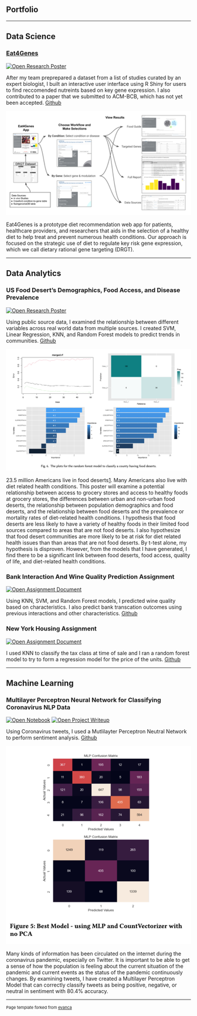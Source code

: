 ## Portfolio

---

## Data Science

### [Eat4Genes](https://olyerickson.shinyapps.io/Eat4Genes/)

[![Open Research Poster](https://img.shields.io/badge/PDF-Open_Research_Paper-blue?logo=adobe-acrobat-reader&logoColor=white)](https://github.com/fordm02/fordm02.github.io/blob/master/pdf/ACM-BCB_2022_paper_101.pdf)

After my team preprepared a dataset from a list of studies curated by an expert biologist, I built an interactive user interface using R Shiny for users to find reccomended nutreints based on key gene expression. I also contributed to a paper that we submitted to ACM-BCB, which has not yet been accepted. [Github](https://github.rpi.edu/DataINCITE/Eat4Genes)

<img src="images/Eat4GenesAppFlow (1).png?raw=true"/>

Eat4Genes is a prototype diet recommendation web app for patients, healthcare providers, and researchers that aids in the selection of a healthy diet to help treat and prevent numerous health conditions. Our approach is focused on the strategic use of diet to regulate key risk gene expression, which we call dietary rational gene targeting (DRGT).

---
## Data Analytics

### US Food Desert’s Demographics, Food Access, and Disease Prevalence
[![Open Research Poster](https://img.shields.io/badge/PDF-Open_Research_Poster-blue?logo=adobe-acrobat-reader&logoColor=white)](pdf/DataAnalytics_A6Poster_Morgan_Ford_6000.pdf)

Using public source data, I examined the relationship between different variables across real world data from multiple sources. I created SVM, Linear Regression, KNN, and Random Forest models to predict trends in communities. [Github](https://github.com/fordm02/fooddeserts)

<img src="images/fdrf.png?raw=true"/>

23.5 million Americans live in food deserts[1](https://www.ers.usda.gov/webdocs/publications/45014/30940_err140.pdf). Many Americans also live with diet related health conditions. This poster will examine a potential relationship between access to grocery stores and access to healthy foods at grocery stores, the differences between urban and non-urban food deserts, the relationship between population demographics and food deserts, and the relationship between food deserts and the prevalence or mortality rates of diet-related health conditions. I hypothesis that food deserts are less likely to have a variety of healthy foods in their limited food sources compared to areas that are not food deserts. I also hypothesize that food desert communities are more likely to be at risk for diet related health issues than than areas that are not food deserts. By t-test alone, my hypothesis is disproven. However, from the models that I have generated, I find there to be a significant link between food deserts, food access, quality of life, and diet-related health conditions.


### Bank Interaction And Wine Quality Prediction Assignment

[![Open Assignment Document](https://img.shields.io/badge/PDF-Open_Assignment_Document-blue?logo=adobe-acrobat-reader&logoColor=white)](https://github.rpi.edu/fordm2/DataAnalytics2022_MorganFord/blob/main/Assignment%207/DA_Assignment_7.pdf)

Using KNN, SVM, and  Random Forest models, I predicted wine quality based on characteristics. I also predict bank transcation outcomes using previous interactions and other characteristics. [Github](https://github.rpi.edu/fordm2/DataAnalytics2022_MorganFord/tree/main/Assignment%207)

### New York Housing Assignment 

[![Open Assignment Document](https://img.shields.io/badge/PDF-Open_Assignment_Document-blue?logo=adobe-acrobat-reader&logoColor=white)](https://github.rpi.edu/fordm2/DataAnalytics2022_MorganFord/blob/main/Assignment%204/assignment4.pdf)

I used KNN to classify the tax class at time of sale and I ran a random forest model to try to form a regression model for the price of the units. [Github](https://github.rpi.edu/fordm2/DataAnalytics2022_MorganFord/tree/main/Assignment%204)

---
## Machine Learning

### Multilayer Perceptron Neural Network for Classifying Coronavirus NLP Data

[![Open Notebook](https://img.shields.io/badge/Jupyter-Open_Notebook-blue?logo=Jupyter)](https://github.com/fordm02/corona-nlp-project/blob/main/Project.ipynb) [![Open Project Writeup](https://img.shields.io/badge/PDF-Open_Project_Writeup-blue?logo=adobe-acrobat-reader&logoColor=white)](https://github.com/fordm02/corona-nlp-project/blob/main/Multilayer_Perceptron_Neural_Netword_for_Classifying_Coronavirus_NLPData.pdf)

Using Coronavirus tweets, I used a Mutlilayter Perceptron Neutral Network to perform sentiment analysis. [Github](https://github.com/fordm02/corona-nlp-project)

<img src="images/Corona-NLP.png?raw=true"/>

Many kinds of information has been circulated on the internet during the coronavirus pandemic, especially on Twitter. It is important to be able to get a sense of how the population is feeling about the current situation of the pandemic and current events as the status of the pandemic continuously changes. By examining tweets, I have created a Multilayer Perceptron Model that can correctly classify tweets as being positive, negative, or neutral in sentiment with 80.4% accuracy. 




---
<p style="font-size:11px">Page template forked from <a href="https://github.com/evanca/quick-portfolio">evanca</a></p>
<!-- Remove above link if you don't want to attibute -->
